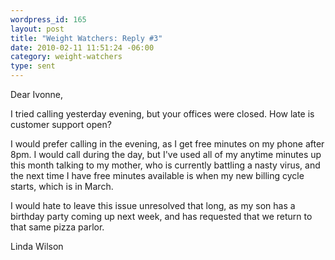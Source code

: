 ```yaml
--- 
wordpress_id: 165
layout: post
title: "Weight Watchers: Reply #3"
date: 2010-02-11 11:51:24 -06:00
category: weight-watchers
type: sent
---
```

Dear Ivonne,

I tried calling yesterday evening, but your offices were closed. How late is customer support open? 

I would prefer calling in the evening, as I get free minutes on my phone after 8pm. I would call during the day, but I've used all of my anytime minutes up this month talking to my mother, who is currently battling a nasty virus, and the next time I have free minutes available is when my new billing cycle starts, which is in March. 

I would hate to leave this issue unresolved that long, as my son has a birthday party coming up next week, and has requested that we return to that same pizza parlor.

Linda Wilson
